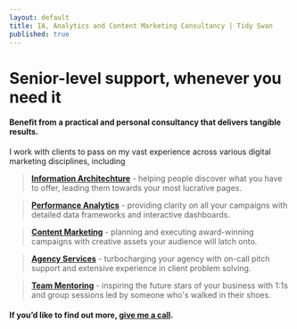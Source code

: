 ```yaml
---
layout: default
title: IA, Analytics and Content Marketing Consultancy | Tidy Swan
published: true
---
```

# Senior-level support, whenever you need it

#### Benefit from a practical and personal consultancy that delivers tangible results.

I work with clients to pass on my vast experience across various digital marketing disciplines, including

> **[Information Architechture](/consultancy/content-information-architecture)** - helping people discover what you have to offer, leading them towards your most lucrative pages.

> **[Performance Analytics](/consultancy/performance-analytics)** - providing clarity on all your campaigns with detailed data frameworks and interactive dashboards.

> **[Content Marketing](/consultancy/creative-content-marketing)** - planning and executing award-winning campaigns with creative assets your audience will latch onto.

> **[Agency Services](/consultancy/tidy-shed-agency-services)** - turbocharging your agency with on-call pitch support and extensive experience in client problem solving.

> **[Team Mentoring](/consultancy/content-team-mentoring)** - inspiring the future stars of your business with 1:1s and group sessions led by someone who's walked in their shoes.

#### If you’d like to find out more, [give me a call](/contact).
